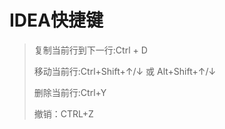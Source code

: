 # IDEA快捷键

>复制当前行到下一行:Ctrl + D
>
>移动当前行:Ctrl+Shift+↑/↓  或  Alt+Shift+↑/↓
>
>删除当前行:Ctrl+Y
>
>撤销：CTRL+Z
>